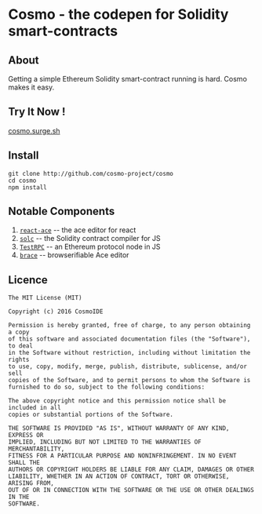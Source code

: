 # Cosmo - the codepen for Solidity smart-contracts

## About
Getting a simple Ethereum Solidity smart-contract running is hard. Cosmo makes it easy.

## Try It Now !
<a href="http://cosmo.surge.sh">cosmo.surge.sh</a>

## Install

```
git clone http://github.com/cosmo-project/cosmo
cd cosmo
npm install
```

## Notable Components
 1. <a href="https://github.com/securingsincity/react-ace" target="_blank">`react-ace`</a> -- the ace editor for react
 2. <a href="https://www.npmjs.com/package/solc" target="_blank">`solc`</a> -- the Solidity contract compiler for JS
 3. <a href="https://www.npmjs.com/package/ethereumjs-testrpc" target="_blank">`TestRPC`</a> -- an Ethereum protocol node in JS
 4. <a href="https://www.npmjs.com/package/brace">`brace`</a> -- browserifiable Ace editor

## Licence

```
The MIT License (MIT)

Copyright (c) 2016 CosmoIDE

Permission is hereby granted, free of charge, to any person obtaining a copy
of this software and associated documentation files (the "Software"), to deal
in the Software without restriction, including without limitation the rights
to use, copy, modify, merge, publish, distribute, sublicense, and/or sell
copies of the Software, and to permit persons to whom the Software is
furnished to do so, subject to the following conditions:

The above copyright notice and this permission notice shall be included in all
copies or substantial portions of the Software.

THE SOFTWARE IS PROVIDED "AS IS", WITHOUT WARRANTY OF ANY KIND, EXPRESS OR
IMPLIED, INCLUDING BUT NOT LIMITED TO THE WARRANTIES OF MERCHANTABILITY,
FITNESS FOR A PARTICULAR PURPOSE AND NONINFRINGEMENT. IN NO EVENT SHALL THE
AUTHORS OR COPYRIGHT HOLDERS BE LIABLE FOR ANY CLAIM, DAMAGES OR OTHER
LIABILITY, WHETHER IN AN ACTION OF CONTRACT, TORT OR OTHERWISE, ARISING FROM,
OUT OF OR IN CONNECTION WITH THE SOFTWARE OR THE USE OR OTHER DEALINGS IN THE
SOFTWARE.
```
